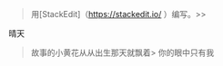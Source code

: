 


> 用[StackEdit]（https://stackedit.io/ ）编写。>>

晴天

> 故事的小黄花从从出生那天就飘着> 你的眼中只有我


 


 


 

 















<!--stackedit_data:
eyJoaXN0b3J5IjpbNzY3NzUyNF19
-->